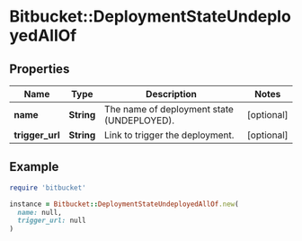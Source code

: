 # Bitbucket::DeploymentStateUndeployedAllOf

## Properties

| Name | Type | Description | Notes |
| ---- | ---- | ----------- | ----- |
| **name** | **String** | The name of deployment state (UNDEPLOYED). | [optional] |
| **trigger_url** | **String** | Link to trigger the deployment. | [optional] |

## Example

```ruby
require 'bitbucket'

instance = Bitbucket::DeploymentStateUndeployedAllOf.new(
  name: null,
  trigger_url: null
)
```

